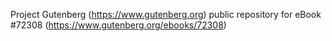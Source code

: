Project Gutenberg (https://www.gutenberg.org) public repository
for eBook #72308 (https://www.gutenberg.org/ebooks/72308)
